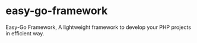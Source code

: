 easy-go-framework
=================

Easy-Go Framework, A lightweight framework to develop your PHP projects in efficient way.
